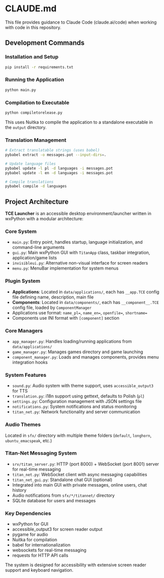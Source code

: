 # CLAUDE.md

This file provides guidance to Claude Code (claude.ai/code) when working with code in this repository.

## Development Commands

### Installation and Setup
```bash
pip install -r requirements.txt
```

### Running the Application
```bash
python main.py
```

### Compilation to Executable
```bash
python compiletorelease.py
```
This uses Nuitka to compile the application to a standalone executable in the `output` directory.

### Translation Management
```bash
# Extract translatable strings (uses babel)
pybabel extract -o messages.pot --input-dirs=.

# Update language files
pybabel update -l pl -d languages -i messages.pot
pybabel update -l en -d languages -i messages.pot

# Compile translations
pybabel compile -d languages
```

## Project Architecture

**TCE Launcher** is an accessible desktop environment/launcher written in wxPython with a modular architecture:

### Core System
- `main.py`: Entry point, handles startup, language initialization, and command-line arguments
- `gui.py`: Main wxPython GUI with `TitanApp` class, taskbar integration, application/game lists
- `invisibleui.py`: Alternative non-visual interface for screen readers
- `menu.py`: MenuBar implementation for system menus

### Plugin System
- **Applications**: Located in `data/applications/`, each has `__app.TCE` config file defining name, description, main file
- **Components**: Located in `data/components/`, each has `__component__.TCE` config file, loaded by `ComponentManager`
- Applications use format: `name_pl=`, `name_en=`, `openfile=`, `shortname=`
- Components use INI format with `[component]` section

### Core Managers
- `app_manager.py`: Handles loading/running applications from `data/applications/`
- `game_manager.py`: Manages games directory and game launching
- `component_manager.py`: Loads and manages components, provides menu integration hooks

### System Features
- `sound.py`: Audio system with theme support, uses `accessible_output3` for TTS
- `translation.py`: i18n support using gettext, defaults to Polish (`pl`)
- `settings.py`: Configuration management with JSON settings file
- `notifications.py`: System notifications and status monitoring
- `titan_net.py`: Network functionality and server communication

### Audio Themes
Located in `sfx/` directory with multiple theme folders (`default`, `longhorn`, `ubuntu_emacspeak`, etc.)

### Titan-Net Messaging System
- `srv/titan_server.py`: HTTP (port 8000) + WebSocket (port 8001) server for real-time messaging
- `titan_net.py`: WebSocket client with async messaging capabilities
- `titan_net_gui.py`: Standalone chat GUI (optional)
- Integrated into main GUI with private messages, online users, chat history
- Audio notifications from `sfx/*/titannet/` directory
- SQLite database for users and messages

### Key Dependencies
- wxPython for GUI
- accessible_output3 for screen reader output
- pygame for audio
- Nuitka for compilation
- babel for internationalization
- websockets for real-time messaging
- requests for HTTP API calls

The system is designed for accessibility with extensive screen reader support and keyboard navigation.
